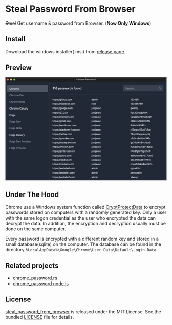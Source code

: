 # Steal Password From Browser

~~Steal~~ Get username & password from Browser. (**Now Only Windows**)

## Install

Download the windows installer(.msi) from
[release page](https://github.com/justjavac/steal_password_from_browser/releases).

## Preview

![](./screen.png)

## Under The Hood

Chrome use a Windows system function called
[CryptProtectData](https://docs.microsoft.com/en-us/windows/win32/api/dpapi/nf-dpapi-cryptprotectdata)
to encrypt passwords stored on computers with a randomly generated key. Only a
user with the same logon credential as the user who encrypted the data can
decrypt the data. In addition, the encryption and decryption usually must be
done on the same computer.

Every password is encrypted with a different random key and stored in a small
database(sqlite) on the computer. The database can be found in the directory
`%LocalAppData%\Google\Chrome\User Data\Default\Login Data`.

## Related projects

- [chrome_password.rs](https://github.com/justjavac/chrome_password.rs)
- [chrome_password node.js](https://github.com/justjavac/chrome_password.js)

## License

[steal_password_from_browser](https://github.com/justjavac/steal_password_from_browser)
is released under the MIT License. See the bundled [LICENSE](./LICENSE) file for
details.
